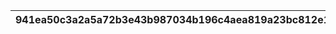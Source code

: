 |941ea50c3a2a5a72b3e43b987034b196c4aea819a23bc812e1ccc43a73cea759|e7f9d69d496d472af99076accc64b4eccf48f6ed72205bb0ffe0e3ae3dea6275|adeb9ea166828ecbd8d7e1ae9ede9b5aa554960cf6715dbaebf6f7277c23cf81|debb6022a5434e2ddac1e5a93c67681e2fa5ab1145be2e7894bd77d0a0b324f1|c523a06a05cd236fc4ce30579de0dbfcff14f9d0606504a576cb0d45c2fb2ac8|e406d5d97c3a7a73af9a1c1469eaa06532ebc225a88d3eb57481e870a18454ca|85802a6333cc9d8c674352251cf6e05682fb0e1ef181e5ab0cc75d0c3cb7c697|0eb3d7df23f2c01b962575d0a7dd90d114c9b371b030acf8b38a3a66ccf7df17|2ea3f985ac6b082d2349277e529a3542d86c241c5eb54ef4aaf0d0d602b2b2d5|c69314761b720da305bdf70ac6dcc25cc264c7bbf7420d762c0f8c78ed45544c|e31b231670006d1e785e1b368d35544a81f0e148f82ce7a6677ce02d518ae413|
| --- | --- | --- | --- | --- | --- | --- | --- | --- | --- | --- |